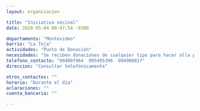 ```yaml
---
layout: organizacion

title: "Iniciativa vecinal"
date: 2020-05-04 00:47:54 -0300

departamento: "Montevideo"
barrio: "La Teja"
actividades: "Punto de Donación"
necesidades: "Se reciben donaciones de cualquier tipo para hacer olla popular"
telefono_contacto: "094097964  095495396  094900817"
direccion: "Consultar telefónicamente"

otros_contactos: ""
horario: "Durante el día"
aclaraciones: ""
cuenta_bancaria: ""

---
```

